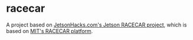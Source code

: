 # racecar
A project based on [JetsonHacks.com's Jetson RACECAR project](http://www.jetsonhacks.com/category/robotics/jetson-racecar/), which is based on [MIT's RACECAR platform](http://fast.scripts.mit.edu/racecar/).
